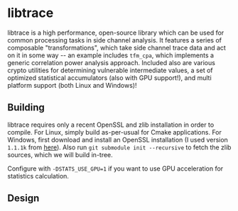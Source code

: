 # libtrace

libtrace is a high performance, open-source library which can be used for
common processing tasks in side channel analysis. It features a series of
composable "transformations", which take side channel trace data and act
on it in some way -- an example includes `tfm_cpa`, which implements a
generic correlation power analysis approach. Included also are various
crypto utilities for determining vulnerable intermediate values, a set
of optimized statistical accumulators (also with GPU support!), and multi
platform support (both Linux and Windows)!

## Building

libtrace requires only a recent OpenSSL and zlib installation in order to
compile. For Linux, simply build as-per-usual for Cmake applications. For
Windows, first download and install an OpenSSL installation (I used version 
`1.1.1k`  from [here](https://slproweb.com/products/Win32OpenSSL.html)). Also
run `git submodule init --recursive` to fetch the zlib sources, which we will
build in-tree.

Configure with `-DSTATS_USE_GPU=1` if you want to use GPU acceleration for
statistics calculation.

## Design